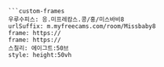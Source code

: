 

```쿠스통-프라메스
```custom-frames
우루수피스: 응.미프레캄스.콩/홍/미스바비8
urlSuffix: m.myfreecams.com/room/Missbaby8
frame: https://
frame: https://
스칠리: 에이그트:50브
style: height:50vh
```
```
